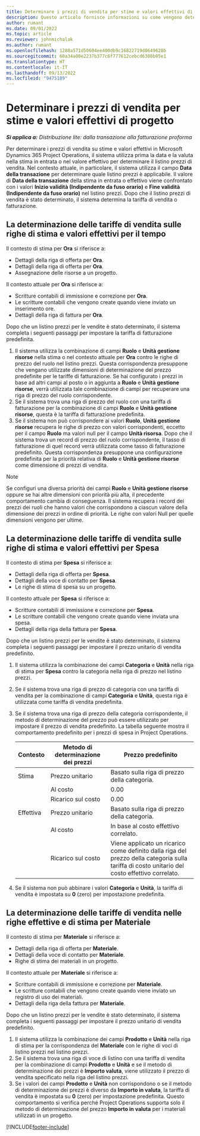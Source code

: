 ```yaml
---
title: Determinare i prezzi di vendita per stime e valori effettivi di progetto
description: Questo articolo fornisce informazioni su come vengono determinati i prezzi di vendita per le stime di progetto e i valori effettivi.
author: rumant
ms.date: 09/01/2022
ms.topic: article
ms.reviewer: johnmichalak
ms.author: rumant
ms.openlocfilehash: 1288a571d50604ee400db9c16822719d0649628b
ms.sourcegitcommit: 60a34a00e2237b377c6f777612cebcd6380b05e1
ms.translationtype: HT
ms.contentlocale: it-IT
ms.lasthandoff: 09/13/2022
ms.locfileid: "9475189"
---
```

# <a name="determine-sales-prices-for-project-estimates-and-actuals"></a>Determinare i prezzi di vendita per stime e valori effettivi di progetto

_**Si applica a:** Distribuzione lite: dalla transazione alla fatturazione proforma_

Per determinare i prezzi di vendita su stime e valori effettivi in Microsoft Dynamics 365 Project Operations, il sistema utilizza prima la data e la valuta nella stima in entrata o nel valore effettivo per determinare il listino prezzi di vendita. Nel contesto attuale, in particolare, il sistema utilizza il campo **Data della transazione** per determinare quale listino prezzi è applicabile. Il valore di **Data della transazione** della stima in entrata o effettivo viene confrontato con i valori **Inizio validità (Indipendente da fuso orario)** e **Fine validità (Indipendente da fuso orario)** nel listino prezzi. Dopo che il listino prezzi di vendita è stato determinato, il sistema determina la tariffa di vendita o fatturazione.

## <a name="determining-sales-rates-on-actual-and-estimate-lines-for-time"></a>La determinazione delle tariffe di vendita sulle righe di stima e valori effettivi per il tempo

Il contesto di stima per **Ora** si riferisce a:

- Dettagli della riga di offerta per **Ora**.
- Dettagli della riga di offerta per **Ora**.
- Assegnazione delle risorse a un progetto.

Il contesto attuale per **Ora** si riferisce a:

- Scritture contabili di immissione e correzione per **Ora**.
- Le scritture contabili che vengono create quando viene inviato un inserimento ore.
- Dettagli della riga di fattura per **Ora**. 

Dopo che un listino prezzi per le vendite è stato determinato, il sistema completa i seguenti passaggi per impostare la tariffa di fatturazione predefinita.

1. Il sistema utilizza la combinazione di campi **Ruolo** e **Unità gestione risorse** nella stima o nel contesto attuale per **Ora** contro le righe di prezzo del ruolo nel listino prezzi. Questa corrispondenza presuppone che vengano utilizzate dimensioni di determinazione del prezzo predefinite per le tariffe di fatturazione. Se hai configurato i prezzi in base ad altri campi al posto o in aggiunta a **Ruolo** e **Unità gestione risorse**, verrà utilizzata tale combinazione di campi per recuperare una riga di prezzo del ruolo corrispondente.
1. Se il sistema trova una riga di prezzo del ruolo con una tariffa di fatturazione per la combinazione di campi **Ruolo** e **Unità gestione risorse**, questa è la tariffa di fatturazione predefinita.
1. Se il sistema non può corrispondere ai valori **Ruolo**, **Unità gestione risorse** recupera le righe di prezzo con valori corrispondenti, eccetto per il campo **Ruolo** ma valori null per il campo **Unità risorsa**. Dopo che il sistema trova un record di prezzo del ruolo corrispondente, il tasso di fatturazione di quel record verrà utilizzata come tasso di fatturazione predefinito. Questa corrispondenza presuppone una configurazione predefinita per la priorità relativa di **Ruolo** e **Unità gestione risorse** come dimensione di prezzi di vendita.

> [!NOTE]
> Se configuri una diversa priorità dei campi **Ruolo** e **Unità gestione risorse** oppure se hai altre dimensioni con priorità più alta, il precedente comportamento cambia di conseguenza. Il sistema recupera i record dei prezzi dei ruoli che hanno valori che corrispondono a ciascun valore della dimensione dei prezzi in ordine di priorità. Le righe con valori Null per quelle dimensioni vengono per ultime.

## <a name="determining-sales-rates-on-actual-and-estimate-lines-for-expense"></a>La determinazione delle tariffe di vendita sulle righe di stima e valori effettivi per Spesa

Il contesto di stima per **Spesa** si riferisce a:

- Dettagli della riga di offerta per **Spesa**.
- Dettagli della voce di contatto per **Spesa**.
- Le righe di stima di spesa su un progetto.

Il contesto attuale per **Spesa** si riferisce a:

- Scritture contabili di immissione e correzione per **Spesa**.
- Le scritture contabili che vengono create quando viene inviata una spesa.
- Dettagli della riga della fattura per **Spesa**. 

Dopo che un listino prezzi per le vendite è stato determinato, il sistema completa i seguenti passaggi per impostare il prezzo unitario di vendita predefinito.

1. Il sistema utilizza la combinazione dei campi **Categoria** e **Unità** nella riga di stima per **Spesa** contro la categoria nella riga di prezzo nel listino prezzi.
1. Se il sistema trova una riga di prezzo di categoria con una tariffa di vendita per la combinazione di campi **Categoria** e **Unità**, questa riga è utilizzata come tariffa di vendita predefinita.
1. Se il sistema trova una riga di prezzo della categoria corrispondente, il metodo di determinazione del prezzo può essere utilizzato per impostare il prezzo di vendita predefinito. La tabella seguente mostra il comportamento predefinito per i prezzi di spesa in Project Operations.

    | Contesto | Metodo di determinazione dei prezzi | Prezzo predefinito |
    | --- | --- | --- |
    | Stima | Prezzo unitario | Basato sulla riga di prezzo della categoria. |
    |        | Al costo | 0.00 |
    |        | Ricarico sul costo | 0.00 |
    | Effettiva | Prezzo unitario | Basato sulla riga di prezzo della categoria. |
    |        | Al costo | In base al costo effettivo correlato. |
    |        | Ricarico sul costo | Viene applicato un ricarico come definito dalla riga del prezzo della categoria sulla tariffa di costo unitario del costo effettivo correlato. |

1. Se il sistema non può abbinare i valori **Categoria** e **Unità**, la tariffa di vendita è impostata su **0** (zero) per impostazione predefinita.

## <a name="determining-sales-rates-on-actual-and-estimate-lines-for-material"></a>La determinazione delle tariffe di vendita nelle righe effettive e di stima per Materiale

Il contesto di stima per **Materiale** si riferisce a:

- Dettagli della riga di offerta per **Materiale**.
- Dettagli della voce di contatto per **Materiale**.
- Righe di stima dei materiali in un progetto.

Il contesto attuale per **Materiale** si riferisce a:

- Scritture contabili di immissione e correzione per **Materiale**.
- Le scritture contabili che vengono create quando viene inviato un registro di uso dei materiali.
- Dettagli della riga della fattura per **Materiale**. 

Dopo che un listino prezzi per le vendite è stato determinato, il sistema completa i seguenti passaggi per impostare il prezzo unitario di vendita predefinito.

1. Il sistema utilizza la combinazione dei campi **Prodotto** e **Unità** nella riga di stima per la corrispondenza del **Materiale** con le righe di voci di listino prezzi nel listino prezzi.
1. Se il sistema trova una riga di voce di listino con una tariffa di vendita per la combinazione di campi **Prodotto** e **Unità** e se il metodo di determinazione dei prezzi è **Importo valuta**, viene utilizzato il prezzo di vendita specificato nella riga del listino prezzi. 
1. Se i valori dei campi **Prodotto** e **Unità** non corrispondono o se il metodo di determinazione dei prezzi è diverso da **Importo in valuta**, la tariffa di vendita è impostata su **0** (zero) per impostazione predefinita. Questo comportamento si verifica perché Project Operations supporta solo il metodo di determinazione del prezzo **Importo in valuta** per i materiali utilizzati in un progetto.

[!INCLUDE[footer-include](../../includes/footer-banner.md)]
